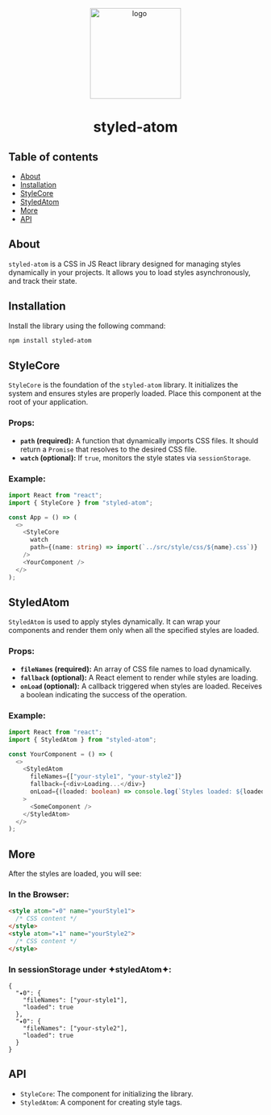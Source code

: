 <p align="center" style="height: 180px;">
  <img src="https://drive.google.com/uc?export=view&id=1cTHl-bW9TSG_J1FF5D2c6qZAMtDJ8ZgF" alt="logo" width="180"/>
</p>
<h1 align="center">styled-atom</h1>

## Table of contents

- [About](#About)
- [Installation](#Installation)
- [StyleCore](#StyleCore)
- [StyledAtom](#StyledAtom)
- [More](#More)
- [API](#API)

## About

`styled-atom` is a CSS in JS React library designed for managing styles dynamically in your projects.
It allows you to load styles asynchronously, and track their state.

## Installation

Install the library using the following command:

```bash
npm install styled-atom
```

## StyleCore

`StyleCore` is the foundation of the `styled-atom` library. It initializes the system and ensures styles are properly loaded. Place this component at the root of your application.

### Props:

- **`path` (required):** A function that dynamically imports CSS files. It should return a `Promise` that resolves to the desired CSS file.
- **`watch` (optional):** If `true`, monitors the style states via `sessionStorage`.

### Example:

```typescript
import React from "react";
import { StyleCore } from "styled-atom";

const App = () => (
  <>
    <StyleCore
      watch
      path={(name: string) => import(`../src/style/css/${name}.css`)}
    />
    <YourComponent />
  </>
);
```

## StyledAtom

`StyledAtom` is used to apply styles dynamically. It can wrap your components and render them only when all the specified styles are loaded.

### Props:

- **`fileNames` (required):** An array of CSS file names to load dynamically.
- **`fallback` (optional):** A React element to render while styles are loading.
- **`onLoad` (optional):** A callback triggered when styles are loaded. Receives a boolean indicating the success of the operation.

### Example:

```typescript
import React from "react";
import { StyledAtom } from "styled-atom";

const YourComponent = () => (
  <>
    <StyledAtom
      fileNames={["your-style1", "your-style2"]}
      fallback={<div>Loading...</div>}
      onLoad={(loaded: boolean) => console.log(`Styles loaded: ${loaded}`)}
    >
      <SomeComponent />
    </StyledAtom>
  </>
);
```

## More

After the styles are loaded, you will see:

### In the Browser:

```html
<style atom="✦0" name="yourStyle1">
  /* CSS content */
</style>
<style atom="✦1" name="yourStyle2">
  /* CSS content */
</style>
```

### In sessionStorage under ✦styledAtom✦:

```
{
  "✦0": {
    "fileNames": ["your-style1"],
    "loaded": true
  },
  "✦0": {
    "fileNames": ["your-style2"],
    "loaded": true
  }
}
```

## API

- `StyleCore`: The component for initializing the library.
- `StyledAtom`: A component for creating style tags.
